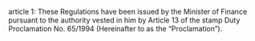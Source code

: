 article 1: 
These Regulations have been issued by the Minister of Finance pursuant to the authority vested in him by Article 13 of the stamp Duty Proclamation No. 65&#x2F;1994 (Hereinafter to as the “Proclamation”). 
<ul>
</ul>